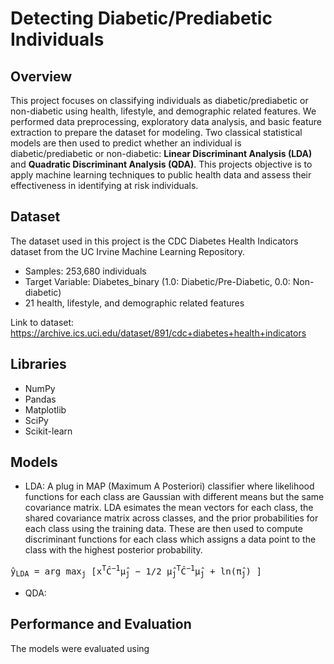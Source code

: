 # Detecting Diabetic/Prediabetic Individuals 

## Overview 
This project focuses on classifying individuals as diabetic/prediabetic or non-diabetic using health, lifestyle, and demographic related features. We performed data preprocessing, exploratory data analysis, and basic feature extraction to prepare the dataset for modeling. Two classical statistical models are then used to predict whether an individual is diabetic/prediabetic or non-diabetic: **Linear Discriminant Analysis (LDA)** and **Quadratic Discriminant Analysis (QDA)**. This projects objective is to apply machine learning techniques to public health data and assess their effectiveness in identifying at risk individuals.

## Dataset 
The dataset used in this project is the CDC Diabetes Health Indicators dataset from the UC Irvine Machine Learning Repository. 
- Samples: 253,680 individuals
- Target Variable: Diabetes_binary (1.0: Diabetic/Pre-Diabetic, 0.0: Non-diabetic)
- 21 health, lifestyle, and demographic related features

Link to dataset: https://archive.ics.uci.edu/dataset/891/cdc+diabetes+health+indicators

## Libraries 
- NumPy
- Pandas
- Matplotlib
- SciPy
- Scikit-learn

## Models 
- LDA: A plug in MAP (Maximum A Posteriori) classifier where likelihood functions for each class are Gaussian with different means but the same covariance matrix. LDA esimates the mean vectors for each class, the shared covariance matrix across classes, and the prior probabilities for each class using the training data. These are then used to compute discriminant functions for each class which assigns a data point to the class with the highest posterior probability.

<pre>
ŷ<sub>LDA</sub> = arg max<sub>j</sub> [x<sup>T</sup>Ĉ<sup>−1</sup>μ̂<sub>j</sub> − 1/2 μ̂<sub>j</sub><sup>T</sup>Ĉ<sup>−1</sup>μ̂<sub>j</sub> + ln(π̂<sub>j</sub>) ]
</pre>



- QDA:


## Performance and Evaluation 
The models were evaluated using 
